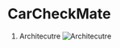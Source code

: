 # CarCheckMate

1. Architecutre
![Architecutre](https://github.com/MaestroAshmin/CarCheckMate/assets/132564788/d564acca-7040-4c9c-95e7-2793d496a51d)
